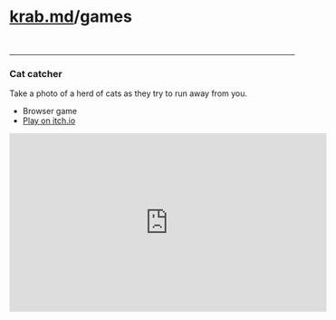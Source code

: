 # [krab.md](index.html)/games

<br>

---

### Cat catcher

Take a photo of a herd of cats as they try to run away from you.

- Browser game
- [Play on itch.io](https://krabcode.itch.io/cat-catcher)

<iframe width="560" height="315" src="https://www.youtube.com/embed/_BCfHS6NxyI" title="YouTube video player" frameborder="0" allow="accelerometer; autoplay; clipboard-write; encrypted-media; gyroscope; picture-in-picture; web-share" allowfullscreen></iframe>
<br>
<br>

